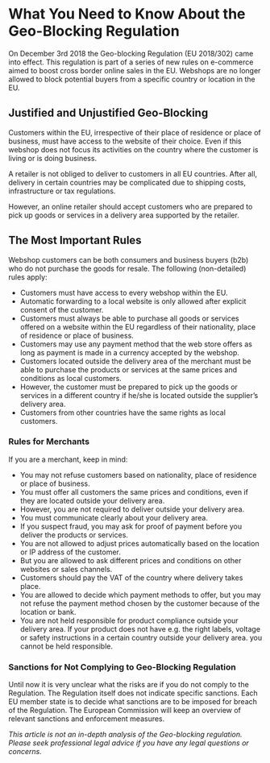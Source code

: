 <!-- source: https://support.hypernode.com/en/about/security/what-you-need-to-know-about-the-geo-blocking-regulation/ -->

# What You Need to Know About the Geo-Blocking Regulation

On December 3rd 2018 the Geo-blocking Regulation (EU 2018/302) came into effect. This regulation is part of a series of new rules on e-commerce aimed to boost cross border online sales in the EU. Webshops are no longer allowed to block potential buyers from a specific country or location in the EU.

## Justified and Unjustified Geo-Blocking

Customers within the EU, irrespective of their place of residence or place of business, must have access to the website of their choice. Even if this webshop does not focus its activities on the country where the customer is living or is doing business.

A retailer is not obliged to deliver to customers in all EU countries. After all, delivery in certain countries may be complicated due to shipping costs, infrastructure or tax regulations.

However, an online retailer should accept customers who are prepared to pick up goods or services in a delivery area supported by the retailer.

## The Most Important Rules

Webshop customers can be both consumers and business buyers (b2b) who do not purchase the goods for resale. The following (non-detailed) rules apply:

- Customers must have access to every webshop within the EU.
- Automatic forwarding to a local website is only allowed after explicit consent of the customer.
- Customers must always be able to purchase all goods or services offered on a website within the EU regardless of their nationality, place of residence or place of business.
- Customers may use any payment method that the web store offers as long as payment is made in a currency accepted by the webshop.
- Customers located outside the delivery area of the merchant must be able to purchase the products or services at the same prices and conditions as local customers.
- However, the customer must be prepared to pick up the goods or services in a different country if he/she is located outside the supplier’s delivery area.
- Customers from other countries have the same rights as local customers.

### Rules for Merchants

If you are a merchant, keep in mind:

- You may not refuse customers based on nationality, place of residence or place of business.
- You must offer all customers the same prices and conditions, even if they are located outside your delivery area.
- However, you are not required to deliver outside your delivery area.
- You must communicate clearly about your delivery area.
- If you suspect fraud, you may ask for proof of payment before you deliver the products or services.
- You are not allowed to adjust prices automatically based on the location or IP address of the customer.
- But you are allowed to ask different prices and conditions on other websites or sales channels.
- Customers should pay the VAT of the country where delivery takes place.
- You are allowed to decide which payment methods to offer, but you may not refuse the payment method chosen by the customer because of the location or bank.
- You are not held responsible for product compliance outside your delivery area. If your product does not have e.g. the right labels, voltage or safety instructions in a certain country outside your delivery area. you cannot be held responsible.

### Sanctions for Not Complying to Geo-Blocking Regulation

Until now it is very unclear what the risks are if you do not comply to the Regulation. The Regulation itself does not indicate specific sanctions. Each EU member state is to decide what sanctions are to be imposed for breach of the Regulation. The European Commission will keep an overview of relevant sanctions and enforcement measures.

*This article is not an in-depth analysis of the Geo-blocking regulation. Please seek professional legal advice if you have any legal questions or concerns.*
